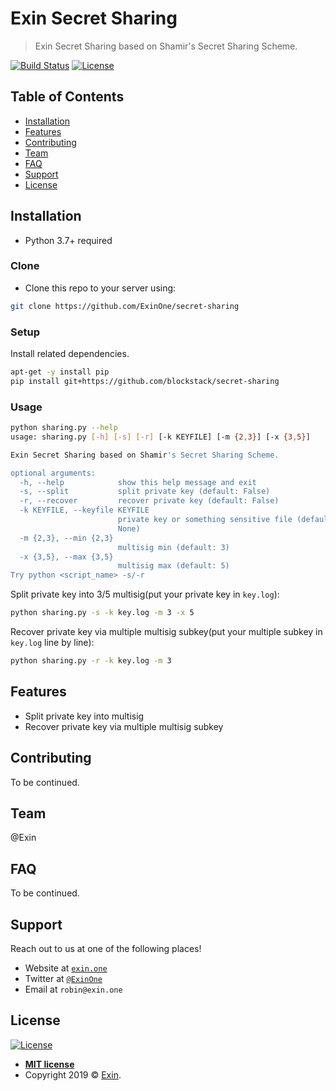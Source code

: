 # Exin Secret Sharing

> Exin Secret Sharing based on Shamir's Secret Sharing Scheme.

[![Build Status](http://img.shields.io/travis/badges/badgerbadgerbadger.svg?style=flat-square)](https://travis-ci.org/badges/badgerbadgerbadger) [![License](http://img.shields.io/:license-mit-blue.svg?style=flat-square)](http://badges.mit-license.org)

## Table of Contents 

- [Installation](#installation)
- [Features](#features)
- [Contributing](#contributing)
- [Team](#team)
- [FAQ](#faq)
- [Support](#support)
- [License](#license)

## Installation

- Python 3.7+ required

### Clone

- Clone this repo to your server using:

``` bash
git clone https://github.com/ExinOne/secret-sharing
```

### Setup

Install related dependencies.

``` bash
apt-get -y install pip
pip install git+https://github.com/blockstack/secret-sharing
```

### Usage

``` bash
python sharing.py --help
usage: sharing.py [-h] [-s] [-r] [-k KEYFILE] [-m {2,3}] [-x {3,5}]

Exin Secret Sharing based on Shamir's Secret Sharing Scheme.

optional arguments:
  -h, --help            show this help message and exit
  -s, --split           split private key (default: False)
  -r, --recover         recover private key (default: False)
  -k KEYFILE, --keyfile KEYFILE
                        private key or something sensitive file (default:
                        None)
  -m {2,3}, --min {2,3}
                        multisig min (default: 3)
  -x {3,5}, --max {3,5}
                        multisig max (default: 5)
Try python <script_name> -s/-r
```

Split private key into 3/5 multisig(put your private key in `key.log`):

``` bash
python sharing.py -s -k key.log -m 3 -x 5
```

Recover private key via multiple multisig subkey(put your multiple subkey in `key.log` line by line):

``` bash
python sharing.py -r -k key.log -m 3
```

## Features

- Split private key into multisig
- Recover private key via multiple multisig subkey

## Contributing

To be continued.

## Team

@Exin

## FAQ

To be continued.

## Support

Reach out to us at one of the following places!

- Website at <a href="https://exin.one" target="_blank">`exin.one`</a>
- Twitter at <a href="https://twitter.com/Exin_One" target="_blank">`@ExinOne`</a>
- Email at `robin@exin.one`

## License

[![License](http://img.shields.io/:license-mit-blue.svg?style=flat-square)](http://badges.mit-license.org)

- **[MIT license](https://opensource.org/licenses/mit-license.php)**
- Copyright 2019 © <a href="https://exin.one" target="_blank">Exin</a>.